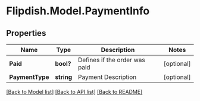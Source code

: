 # Flipdish.Model.PaymentInfo
## Properties

Name | Type | Description | Notes
------------ | ------------- | ------------- | -------------
**Paid** | **bool?** | Defines if the order was paid | [optional] 
**PaymentType** | **string** | Payment Description | [optional] 

[[Back to Model list]](../README.md#documentation-for-models) [[Back to API list]](../README.md#documentation-for-api-endpoints) [[Back to README]](../README.md)

